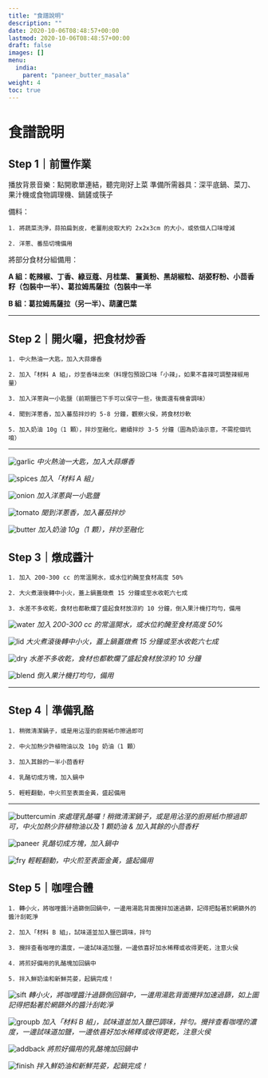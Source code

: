 ```yaml
---
title: "食譜說明"
description: ""
date: 2020-10-06T08:48:57+00:00
lastmod: 2020-10-06T08:48:57+00:00
draft: false
images: []
menu:
  india:
    parent: "paneer_butter_masala"
weight: 4
toc: true
---
```

# 食譜說明

## Step 1｜前置作業

播放背景音樂：點開歌單連結，聽完剛好上菜
準備所需器具：深平底鍋、菜刀、果汁機或食物調理機、鍋鏟或筷子

備料：

    1. 將蔬菜洗淨，蒜拍扁剝皮，老薑削皮取大約 2x2x3cm 的大小，或依個人口味增減

    2. 洋蔥、番茄切塊備用

將部分食材分組備用：

**A 組：乾辣椒、丁香、綠豆蔻、月桂葉、 薑黃粉、黑胡椒粒、胡荽籽粉、小茴香籽（包裝中一半）、葛拉姆馬薩拉（包裝中一半**

**B 組：葛拉姆馬薩拉（另一半）、葫蘆巴葉**

---
## Step 2｜開火囉，把食材炒香

    1. 中火熱油一大匙，加入大蒜爆香

    2. 加入「材料 A 組」，炒至香味出來（料理包預設口味「小辣」，如果不喜辣可調整辣椒用量）

    3. 加入洋蔥與一小匙鹽（前期鹽巴下手可以保守一些，後面還有機會調味）

    4. 聞到洋蔥香，加入蕃茄拌炒約 5-8 分鐘，觀察火侯，將食材炒軟

    5. 加入奶油 10g（1 顆），拌炒至融化，繼續拌炒 3-5 分鐘（圖為奶油示意，不需挖個坑唷）

---
![garlic](images/01_garlic.png)
*中火熱油一大匙，加入大蒜爆香*

![spices](images/02_spices.png)
*加入「材料 A 組」*

![onion](images/03_onion.png)
*加入洋蔥與一小匙鹽*

![tomato](images/04_tomato.png)
*聞到洋蔥香，加入蕃茄拌炒*

![butter](images/05_butter.png)
*加入奶油 10g（1 顆），拌炒至融化*

## Step 3｜燉成醬汁

    1. 加入 200-300 cc 的常溫開水，或水位約醃至食材高度 50%

    2. 大火煮滾後轉中小火，蓋上鍋蓋燉煮 15 分鐘或至水收乾六七成

    3. 水差不多收乾，食材也都軟爛了盛起食材放涼約 10 分鐘，倒入果汁機打均勻，備用

![water](images/06_water.png)
*加入 200-300 cc 的常溫開水，或水位約醃至食材高度 50%*

![lid](images/07_lid.png)
*大火煮滾後轉中小火，蓋上鍋蓋燉煮 15 分鐘或至水收乾六七成*

![dry](images/08_dry.png)
*水差不多收乾，食材也都軟爛了盛起食材放涼約 10 分鐘*

![blend](images/09_blend.png)
*倒入果汁機打均勻，備用*

---
## Step 4｜準備乳酪

    1. 稍微清潔鍋子，或是用沾溼的廚房紙巾擦過即可

    2. 中火加熱少許植物油以及 10g 奶油（1 顆）

    3. 加入其餘的一半小茴香籽

    4. 乳酪切成方塊，加入鍋中

    5. 輕輕翻動，中火煎至表面金黃，盛起備用
---

![buttercumin](images/10_buttercumin.png)
*來處理乳酪囉！稍微清潔鍋子，或是用沾溼的廚房紙巾擦過即可，中火加熱少許植物油以及 1 顆奶油 & 加入其餘的小茴香籽*

![paneer](images/11_paneer.png)
*乳酪切成方塊，加入鍋中*

![fry](images/12_fry.png)
*輕輕翻動，中火煎至表面金黃，盛起備用*

## Step 5｜咖哩合體

    1. 轉小火，將咖哩醬汁過篩倒回鍋中，一邊用湯匙背面攪拌加速過篩，記得把黏著於網篩外的醬汁刮乾淨

    2. 加入「材料 B 組」，試味道並加入鹽巴調味，拌勻

    3. 攪拌查看咖哩的濃度，一邊試味道加鹽，一邊依喜好加水稀釋或收得更乾，注意火侯

    4. 將煎好備用的乳酪塊加回鍋中

    5. 拌入鮮奶油和新鮮芫荽，起鍋完成！

![sift](images/13_sift.png)
*轉小火，將咖哩醬汁過篩倒回鍋中，一邊用湯匙背面攪拌加速過篩，如上圖記得把黏著於網篩外的醬汁刮乾淨*

![groupb](images/15_groupb.png)
*加入「材料 B 組」，試味道並加入鹽巴調味，拌勻。攪拌查看咖哩的濃度，一邊試味道加鹽，一邊依喜好加水稀釋或收得更乾，注意火侯*

![addback](images/14_addback.png)
*將煎好備用的乳酪塊加回鍋中*

![finish](images/16_finish.png)
*拌入鮮奶油和新鮮芫荽，起鍋完成！*

